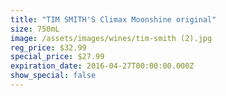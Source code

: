 ```yaml
---
title: "TIM SMITH'S Climax Moonshine original"
size: 750mL
image: /assets/images/wines/tim-smith (2).jpg
reg_price: $32.99
special_price: $27.99
expiration_date: 2016-04-27T00:00:00.000Z
show_special: false
---
```



